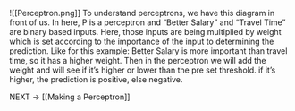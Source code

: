 ![[Perceptron.png]]
To understand perceptrons, we have this diagram in front of us. 
In here, P is a perceptron and “Better Salary” and “Travel Time” are binary based inputs. 
Here, those inputs are being multiplied by weight which is set according to the importance of the input to determining the prediction. Like for this example: 
Better Salary is more important than travel time, so it has a higher weight. 
Then in the perceptron we will add the weight and will see if it’s higher or lower than the pre set threshold. if it’s higher, the prediction is positive, else negative. 

NEXT → [[Making a Perceptron]]  
